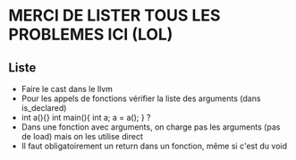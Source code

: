 # MERCI DE LISTER TOUS LES PROBLEMES ICI (LOL)


## Liste

- Faire le cast dans le llvm
- Pour les appels de fonctions vérifier la liste des arguments (dans is_declared)
- int a(){} int main(){ int a; a = a(); } ?
- Dans une fonction avec arguments, on charge pas les arguments (pas de load) mais on les utilise direct
- Il faut obligatoirement un return dans un fonction, même si c'est du void